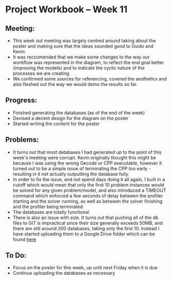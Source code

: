 Project Workbook – Week 11
=========================

Meeting:
--------
- This week out meeting was largely centred around taking about the poster and making sure that the ideas sounded good to Guido and Kevin. 
- It was reccomended that we make some changes to the way our workflow was represented in the diagram, to reflect the end goal better (improving the models) and to indicate the cyclic nature of the processes we are creating.
- We confirmed some sources for referencing, covered the aesthetics and also fleshed out the way we would demo the results so far. 
  
Progress:
---------
- Finished generating the databases (as of the end of the week)
- Devised a decent design for the diagram on the poster
- Started writing the content for the poster

Problems:
---------
- It turns out that most databases I had generated up to the point of this week's meeting were corrupt. Kevin originally thought this might be because I was using the wrong Gecode or CPP executable, however it turned out to be a simple issue of terminating the CPP too early - resulting in it not actually outputting the database fully. 
- In order to fix the issue, and not spend days doing it all again, I built in a cutoff which would mean that only the first 10 problem instances would be solved for any given problem/model, and also introduced a TIMEOUT command which enforced a few seconds of delay between the profiler starting and the solver running, as well as between the solver finishing and the profiler being terminated. 
- The databases are totally functional.
- There is also an issue with size. It turns out that pushing all of the db files to GIT is impractical since their size generally exceeds 50MB, and there are still around 200 databases, taking only the first 10. Instead I have started uploading them to a Google Drive folder which can be found [here](https://drive.google.com/drive/folders/1c92gll5rXIczLWx3z-okJWnTecZ3SY7v?usp=sharing "Databases Drive")

To Do:
------
- Focus on the poster for this week, up until next Friday when it is due
- Continue uploading the databases as necessary

